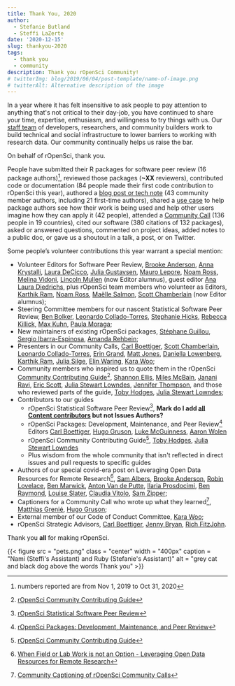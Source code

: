 ```yaml
---
title: Thank You, 2020
author:
  - Stefanie Butland
  - Steffi LaZerte
date: '2020-12-15'
slug: thankyou-2020
tags:
  - thank you
  - community
description: Thank you rOpenSci Community!
# twitterImg: blog/2019/06/04/post-template/name-of-image.png
# twitterAlt: Alternative description of the image
---
```


In a year where it has felt insensitive to ask people to pay attention to anything that's not critical to their day-job, you have continued to share your time, expertise, enthusiasm, and willingness to try things with us. Our [staff team](/about/#team) of developers, researchers, and community builders work to build technical and social infrastructure to lower barriers to working with research data. Our community continually helps us raise the bar.

On behalf of rOpenSci, thank you. 

People have submitted their R packages for software peer review (16 package authors)[^1], reviewed those packages (**~XX** reviewers), contributed code or documentation (84 people made their first code contribution to rOpenSci this year), authored a [blog post or tech note](/archive/) (43 community member authors, including 21 first-time authors), shared a [use case](https://discuss.ropensci.org/c/usecases/) to help package authors see how their work is being used and help other users imagine how they can apply it (42 people), attended a [Community Call](/commcalls/) (136 people in 19 countries), cited our software (380 citations of 132 packages), asked or answered questions, commented on project ideas, added notes to a public doc, or gave us a shoutout in a talk, a post, or on Twitter.

Some people’s volunteer contributions this year warrant a special mention:

*   Volunteer Editors for Software Peer Review, [Brooke Anderson](/author/brooke-anderson/), [Anna Krystalli](/author/anna-krystalli/), [Laura DeCicco](/author/laura-decicco/), [Julia Gustavsen](/author/julia-gustavsen/), [Mauro Lepore](/author/mauro-lepore/), [Noam Ross](/author/noam-ross/), [Melina Vidoni](/author/melina-vidoni/), [Lincoln Mullen](/author/lincoln-mullen/) (now Editor alumnus), guest editor [Ana Laura Diedrichs](https://github.com/anadiedrichs), plus rOpenSci team members who volunteer as Editors, [Karthik Ram](/author/karthik-ram/), [Noam Ross](/author/noam-ross/), [Maëlle Salmon](/author/maëlle-salmon/), [Scott Chamberlain](/author/scott-chamberlain/) (now Editor alumnus);
*   Steering Committee members for our nascent Statistical Software Peer Review, [Ben Bolker](https://ms.mcmaster.ca/~bolker/), [Leonardo Collado-Torres](http://lcolladotor.github.io/), [Stephanie Hicks](https://www.stephaniehicks.com/), [Rebecca Killick](http://www.lancs.ac.uk/~killick/), [Max Kuhn](http://appliedpredictivemodeling.com/), [Paula Moraga](http://www.paulamoraga.com/);
*   New maintainers of existing rOpenSci packages, [Stéphane Guillou](https://stragu.gitlab.io/), [Sergio Ibarra-Espinosa](https://github.com/ibarraespinosa), [Amanda Rehbein](https://github.com/salvatirehbein);
*   Presenters in our Community Calls, [Carl Boettiger](/author/carl-boettiger/), [Scott Chamberlain](/author/scott-chamberlain/), [Leonardo Collado-Torres](/author/leonardo-collado-torres/), [Erin Grand](/author/erin-grand/), [Matt Jones](/author/matt-jones/), [Daniella Lowenberg](/author/daniella-lowenberg/), [Karthik Ram](/author/karthik-ram/), [Julia Silge](/author/julia-silge/), [Elin Waring](/author/elin-waring/), [Kara Woo](/author/kara-woo/);
*   Community members who inspired us to quote them in the rOpenSci [Community Contributing Guide](https://contributing.ropensci.org/)[^2], [Shannon Ellis](/author/shannon-e.-ellis/), [Miles McBain](/author/miles-mcbain/), [Janani Ravi](/author/janani-ravi/), [Eric Scott](https://www.ericrscott.com/), [Julia Stewart Lowndes](/author/julia-stewart-lowndes/), [Jennifer Thompson](/author/jennifer-thompson/), and those who reviewed parts of the guide, [Toby Hodges](https://github.com/tobyhodges), [Julia Stewart Lowndes](/author/julia-stewart-lowndes/);
*   Contributors to our guides
    *   rOpenSci Statistical Software Peer Review[^3], **Mark do I add [all Content contributors](https://ropenscilabs.github.io/statistical-software-review-book/index.html#contributors) but not Issues Authors?**
    *   rOpenSci Packages: Development, Maintenance, and Peer Review[^4] Editors [Carl Boettiger](/author/carl-boettiger/), [Hugo Gruson](/author/hugo-gruson/), [Luke McGuinness](/author/luke-mcguinness/), [Aaron Wolen](/author/aaron-wolen/)
    *   rOpenSci Community Contributing Guide[^2], [Toby Hodges](https://github.com/tobyhodges), [Julia Stewart Lowndes](/author/julia-stewart-lowndes/)
    *  Plus wisdom from the whole community that isn't reflected in direct issues and pull requests to specific guides
*   Authors of our special covid-era post on Leveraging Open Data Resources for Remote Research[^5], [Sam Albers](/author/sam-albers/), [Brooke Anderson](/author/brooke-anderson/), [Robin Lovelace](/author/robin-lovelace/), [Ben Marwick](/author/ben-marwick/), [Anton Van de Putte](/author/anton-van-de-putte/), [Ilaria Prosdocimi](/author/ilaria-prosdocimi/), [Ben Raymond](/author/ben-raymond/), [Louise Slater](/author/louise-slater/), [Claudia Vitolo](/author/claudia-vitolo/), [Sam Zipper](/author/sam-zipper/);
*   Captioners for a Community Call who wrote up what they learned[^6], [Matthias Grenié](/author/matthias-grenié/), [Hugo Gruson](/author/hugo-gruson/);
*   External member of our Code of Conduct Committee, [Kara Woo](/author/kara-woo/);
*   rOpenSci Strategic Advisors, [Carl Boettiger](/author/carl-boettiger/), 
[Jenny Bryan](/author/jenny-bryan/), [Rich FitzJohn](/author/rich-fitzjohn/).

Thank you **all** for making rOpenSci.

{{< figure src = "pets.png" class = "center" width = "400px" caption = "Nami (Steffi's Assistant) and Ruby (Stefanie's Assistant)" alt = "grey cat and black dog above the words Thank you" >}}



[^1]: numbers reported are from Nov 1, 2019 to Oct 31, 2020
[^3]: [rOpenSci Statistical Software Peer Review](https://ropenscilabs.github.io/statistical-software-review-book/index.html)
[^4]: [rOpenSci Packages: Development, Maintenance, and Peer Review](https://devguide.ropensci.org/)
[^2]: [rOpenSci Community Contributing Guide](https://contributing.ropensci.org/)
[^5]: [When Field or Lab Work is not an Option - Leveraging Open Data Resources for Remote Research](/blog/2020/05/19/covid-19-open-data/)
[^6]: [Community Captioning of rOpenSci Community Calls](/blog/2020/07/15/subtitles/)
